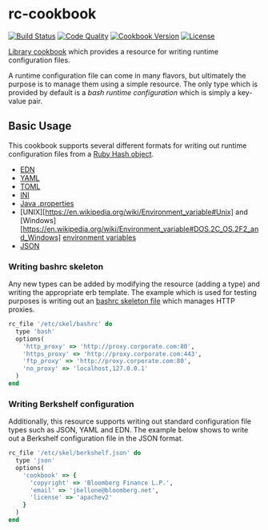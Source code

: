 # rc-cookbook
[![Build Status](https://img.shields.io/travis/johnbellone/rc-cookbook.svg)](https://travis-ci.org/johnbellone/rc-cookbook)
[![Code Quality](https://img.shields.io/codeclimate/github/johnbellone/rc-cookbook.svg)](https://codeclimate.com/github/johnbellone/rc-cookbook)
[![Cookbook Version](https://img.shields.io/cookbook/v/rc.svg)](https://supermarket.chef.io/cookbooks/rc)
[![License](https://img.shields.io/badge/license-Apache_2-blue.svg)](https://www.apache.org/licenses/LICENSE-2.0)

[Library cookbook][0] which provides a resource for writing
runtime configuration files.

A runtime configuration file can come in many flavors, but ultimately
the purpose is to manage them using a simple resource. The only type
which is provided by default is a _bash runtime configuration_ which
is simply a key-value pair.

## Basic Usage
This cookbook supports several different formats for writing out
runtime configuration files from a [Ruby Hash object](http://docs.ruby-lang.org/en/2.0.0/Hash.html).
- [EDN](https://github.com/edn-format/edn)
- [YAML](https://en.wikipedia.org/wiki/YAML)
- [TOML](https://github.com/toml-lang/toml)
- [INI](https://en.wikipedia.org/wiki/INI_file)
- [Java .properties](https://en.wikipedia.org/wiki/.properties)
- [UNIX][https://en.wikipedia.org/wiki/Environment_variable#Unix] and [Windows][https://en.wikipedia.org/wiki/Environment_variable#DOS.2C_OS.2F2_and_Windows] [environment variables](https://en.wikipedia.org/wiki/Environment_variable)
- [JSON](https://en.wikipedia.org/wiki/JSON)

### Writing bashrc skeleton
Any new types can be added by modifying the resource (adding a type)
and writing the appropriate erb template. The example which is used
for testing purposes is writing out an [bashrc skeleton file][1] which
manages HTTP proxies.
```ruby
rc_file '/etc/skel/bashrc' do
  type 'bash'
  options(
    'http_proxy' => 'http://proxy.corporate.com:80',
    'https_proxy' => 'http://proxy.corporate.com:443',
    'ftp_proxy' => 'http://proxy.corporate.com:80',
    'no_proxy' => 'localhost,127.0.0.1'
  )
end
```
### Writing Berkshelf configuration
Additionally, this resource supports writing out standard configuration
file types such as JSON, YAML and EDN. The example below shows to write
out a Berkshelf configuration file in the JSON format.
```ruby
rc_file '/etc/skel/berkshelf.json' do
  type 'json'
  options(
    'cookbook' => {
      'copyright' => 'Bloomberg Finance L.P.',
      'email' => 'jbellone@bloomberg.net',
      'license' => 'apachev2'
    }
  )
end
```

[0]: http://blog.vialstudios.com/the-environment-cookbook-pattern#thelibrarycookbook
[1]: http://www.linfo.org/etc_skel.html
